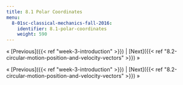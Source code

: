 ```yaml
---
title: 8.1 Polar Coordinates
menu:
  8-01sc-classical-mechanics-fall-2016:
    identifier: 8.1-polar-coordinates
    weight: 590
---
```

« [Previous]({{< ref "week-3-introduction" >}}) | [Next]({{< ref "8.2-circular-motion-position-and-velocity-vectors" >}}) »

« [Previous]({{< ref "week-3-introduction" >}}) | [Next]({{< ref "8.2-circular-motion-position-and-velocity-vectors" >}}) »